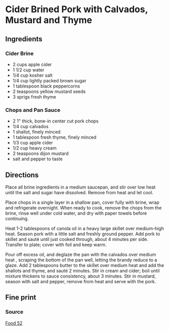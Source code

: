 Cider Brined Pork with Calvados, Mustard and Thyme
==

Ingredients
--

### Cider Brine

* 2 cups apple cider
* 1 1/2 cup water
* 1/4 cup kosher salt
* 1/4 cup lightly packed brown sugar
* 1 tablespoon black peppercorns
* 2 teaspoons yellow mustard seeds
* 3 sprigs fresh thyme

### Chops and Pan Sauce

* 2 1" thick, bone-in center cut pork chops
* 1/4 cup calvados
* 1 shallot, finely minced
* 1 tablespoon fresh thyme, finely minced
* 1/3 cup apple cider
* 1/2 cup heavy cream
* 2 teaspoons dijon mustard
* salt and pepper to taste

Directions
--

Place all brine ingredients in a medium saucepan, and stir over low heat until the salt and sugar have dissolved. Remove from heat and let cool.

Place chops in a single layer in a shallow pan, cover fully with brine, wrap and refrigerate overnight. When ready to cook, remove the chops from the brine, rinse well under cold water, and dry with paper towels before continuing.

Heat 1-2 tablespoons of canola oil in a heavy large skillet over medium-high heat. Season pork with a little salt and freshly ground pepper. Add pork to skillet and sauté until just cooked through, about 4 minutes per side. Transfer to plate; cover with foil and keep warm.

Pour off excess oil, and deglaze the pan with the calvados over medium heat , scraping the bottom of the pan well, letting the brandy reduce to a glaze. Add 2 tablespoons butter to the skillet over medium heat and add the shallots and thyme, and sauté 2 minutes. Stir in cream and cider; boil until mixture thickens to sauce consistency, about 3 minutes. Stir in mustard, season with salt and pepper, remove from heat and serve with the pork.

Fine print
--

### Source

[Food 52](http://food52.com/recipes/1841-cider-brined-pork-with-calvados-mustard-and-thyme)
